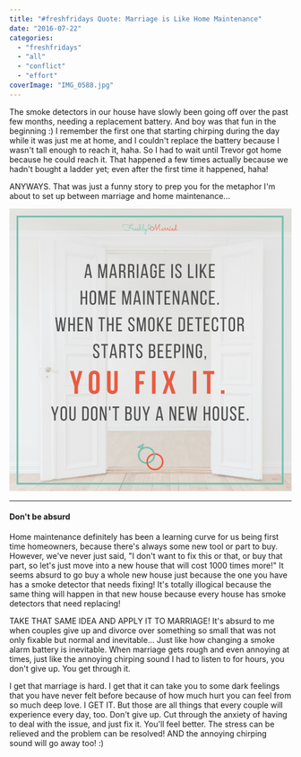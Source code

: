 ```yaml
---
title: "#freshfridays Quote: Marriage is Like Home Maintenance"
date: "2016-07-22"
categories: 
  - "freshfridays"
  - "all"
  - "conflict"
  - "effort"
coverImage: "IMG_0588.jpg"
---
```


The smoke detectors in our house have slowly been going off over the past few months, needing a replacement battery. And boy was that fun in the beginning :) I remember the first one that starting chirping during the day while it was just me at home, and I couldn't replace the battery because I wasn't tall enough to reach it, haha. So I had to wait until Trevor got home because he could reach it. That happened a few times actually because we hadn't bought a ladder yet; even after the first time it happened, haha!

ANYWAYS. That was just a funny story to prep you for the metaphor I'm about to set up between marriage and home maintenance...

![fixing the smoke detector, the smoke detector, object lessons in marriage, marriage lessons, marriage metaphors, metaphors in marriage, marriage quotes, quotes in marriage, a marriage is like a house, a marriage is like, smoke detectors in marriage, fixing your marriage, don't give up in marriage, not giving up in marriage, marriage advice, marriage help, relationship education, relationship advice, newlywed advice, issues in marriage, struggles in marriage quotes](images/home-maintenance-fix-it-quote.png)

* * *

#### Don't be absurd

Home maintenance definitely has been a learning curve for us being first time homeowners, because there's always some new tool or part to buy. However, we've never just said, "I don't want to fix this or that, or buy that part, so let's just move into a new house that will cost 1000 times more!" It seems absurd to go buy a whole new house just because the one you have has a smoke detector that needs fixing! It's totally illogical because the same thing will happen in that new house because every house has smoke detectors that need replacing!

TAKE THAT SAME IDEA AND APPLY IT TO MARRIAGE! It's absurd to me when couples give up and divorce over something so small that was not only fixable but normal and inevitable... Just like how changing a smoke alarm battery is inevitable. When marriage gets rough and even annoying at times, just like the annoying chirping sound I had to listen to for hours, you don't give up. You get through it.

I get that marriage is hard. I get that it can take you to some dark feelings that you have never felt before because of how much hurt you can feel from so much deep love. I GET IT. But those are all things that every couple will experience every day, too. Don't give up. Cut through the anxiety of having to deal with the issue, and just fix it. You'll feel better. The stress can be relieved and the problem can be resolved! AND the annoying chirping sound will go away too! :)
